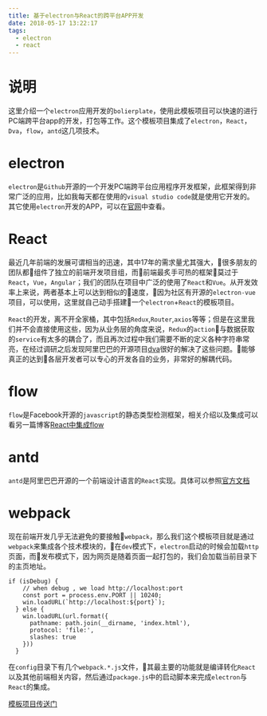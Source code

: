 ```yaml
---
title: 基于electron与React的跨平台APP开发
date: 2018-05-17 13:22:17
tags:
  - electron
  - react
---
```


# 说明

这里介绍一个`electron`应用开发的`bolierplate`，使用此模板项目可以快速的进行PC端跨平台app的开发，打包等工作。这个模板项目集成了`electron`，`React`，`Dva`，`flow`，`antd`这几项技术。

# electron

`electron`是`Github`开源的一个开发PC端跨平台应用程序开发框架，此框架得到非常广泛的应用，比如我每天都在使用的`visual studio code`就是使用它开发的。其它使用`electron`开发的APP，可以在[官网](https://electronjs.org/)中查看。

# React

最近几年前端的发展可谓相当的迅速，其中17年的需求量尤其强大，很多朋友的团队都组件了独立的前端开发项目组，而前端最炙手可热的框架莫过于`React`，`Vue`，`Angular`；我们的团队在项目中广泛的使用了`React`和`Vue`。从开发效率上来说，两者基本上可以达到相似的速度，因为社区有开源的`electron-vue`项目，可以使用，这里就自己动手搭建一个`electron`+`React`的模板项目。

`React`的开发，离不开全家桶，其中包括`Redux`,`Router`,`axios`等等；但是在这里我们并不会直接使用这些，因为从业务层的角度来说，`Redux`的`action`与数据获取的`service`有太多的耦合了，而且再次过程中我们需要不断的定义各种字符串常亮，在经过调研之后发现阿里巴巴的开源项目[dva](https://github.com/dvajs/dva)很好的解决了这些问题。能够真正的达到各层开发者可以专心的开发各自的业务，非常好的解耦代码。

# flow

`flow`是Facebook开源的`javascript`的静态类型检测框架，相关介绍以及集成可以看另一篇博客[React中集成flow
](http://blog.wuyaoyao.xyz/2018/05/08/React%E4%B8%AD%E9%9B%86%E6%88%90flow/#more)

# antd

`antd`是阿里巴巴开源的一个前端设计语言的`React`实现。具体可以参照[官方文档](https://ant.design/docs/react/introduce-cn)

# webpack

现在前端开发几乎无法避免的要接触`webpack`，那么我们这个模板项目就是通过`webpack`来集成各个技术模块的，在`dev`模式下，`electron`启动的时候会加载`http`页面，而发布模式下，因为网页是随着页面一起打包的，我们会加载当前目录下的主页地址。

```
if (isDebug) {
    // when debug , we load http://localhost:port
    const port = process.env.PORT || 10240;
    win.loadURL(`http://localhost:${port}`);
  } else {
    win.loadURL(url.format({
      pathname: path.join(__dirname, 'index.html'),
      protocol: 'file:',
      slashes: true
    }))
  }
```
在`config`目录下有几个`webpack.*.js`文件，其最主要的功能就是编译转化`React`以及其他前端相关内容，然后通过`package.js`中的启动脚本来完成`electron`与`React`的集成。

[模板项目传送门](https://github.com/Cody1988/webpack-electron-react-dev-antd-flow-bolierplate)